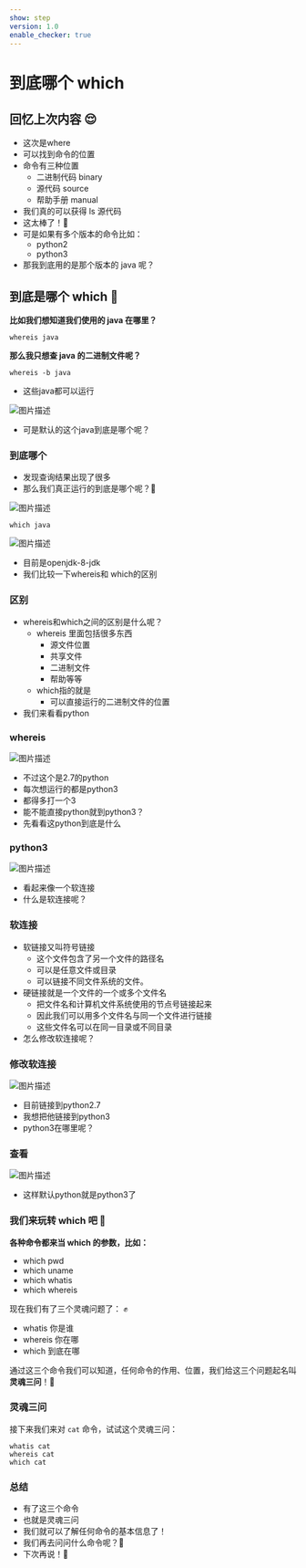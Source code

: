 ```yaml
---
show: step
version: 1.0
enable_checker: true
---
```


# 到底哪个 which

## 回忆上次内容 😌

- 这次是where
- 可以找到命令的位置
- 命令有三种位置
	- 二进制代码 binary
	- 源代码 source
	- 帮助手册 manual
- 我们真的可以获得 ls 源代码
- 这太棒了！👊 
- 可是如果有多个版本的命令比如：
  - python2
  - python3
- 那我到底用的是那个版本的 java 呢？

## 到底是哪个 which 🤔

**比如我们想知道我们使用的 java 在哪里？**

```shell
whereis java
```

**那么我只想查 java 的二进制文件呢？**
 
```shell
whereis -b java
```

- 这些java都可以运行

![图片描述](https://doc.shiyanlou.com/courses/uid1190679-20210910-1631240367741)

- 可是默认的这个java到底是哪个呢？

### 到底哪个
- 发现查询结果出现了很多
- 那么我们真正运行的到底是哪个呢？🤔

![图片描述](https://doc.shiyanlou.com/courses/uid1190679-20210915-1631695546448)

```
which java
```

![图片描述](https://doc.shiyanlou.com/courses/uid1190679-20210910-1631243062105)

- 目前是openjdk-8-jdk
- 我们比较一下whereis和 which的区别

### 区别

- whereis和which之间的区别是什么呢？
	- whereis 里面包括很多东西 
		- 源文件位置
		- 共享文件
		- 二进制文件
		- 帮助等等
	- which指的就是
		- 可以直接运行的二进制文件的位置
- 我们来看看python

### whereis

![图片描述](https://doc.shiyanlou.com/courses/uid1190679-20210910-1631242272306)

- 不过这个是2.7的python
- 每次想运行的都是python3
- 都得多打一个3
- 能不能直接python就到python3？
- 先看看这python到底是什么

### python3

![图片描述](https://doc.shiyanlou.com/courses/uid1190679-20210910-1631242567946)

- 看起来像一个软连接
- 什么是软连接呢？

### 软连接
- 软链接又叫符号链接
	- 这个文件包含了另一个文件的路径名
	- 可以是任意文件或目录
	- 可以链接不同文件系统的文件。
- 硬链接就是一个文件的一个或多个文件名
	- 把文件名和计算机文件系统使用的节点号链接起来
	- 因此我们可以用多个文件名与同一个文件进行链接
	- 这些文件名可以在同一目录或不同目录
- 怎么修改软连接呢？

### 修改软连接

![图片描述](https://doc.shiyanlou.com/courses/uid1190679-20210910-1631242499020)

- 目前链接到python2.7
- 我想把他链接到python3
- python3在哪里呢？


### 查看

![图片描述](https://doc.shiyanlou.com/courses/uid1190679-20210910-1631242944034)

- 这样默认python就是python3了

### 我们来玩转 which 吧 🤗

**各种命令都来当 which 的参数，比如：**

- which pwd
- which uname
- which whatis
- which whereis

现在我们有了三个灵魂问题了： ✊

- whatis 你是谁
- whereis 你在哪
- which 到底在哪

通过这三个命令我们可以知道，任何命令的作用、位置，我们给这三个问题起名叫**灵魂三问**！👊

### 灵魂三问

接下来我们来对 `cat` 命令，试试这个灵魂三问：

```shell
whatis cat
whereis cat
which cat
```

### 总结
- 有了这三个命令
- 也就是灵魂三问
- 我们就可以了解任何命令的基本信息了！
- 我们再去问问什么命令呢？🤔 
- 下次再说！👋
